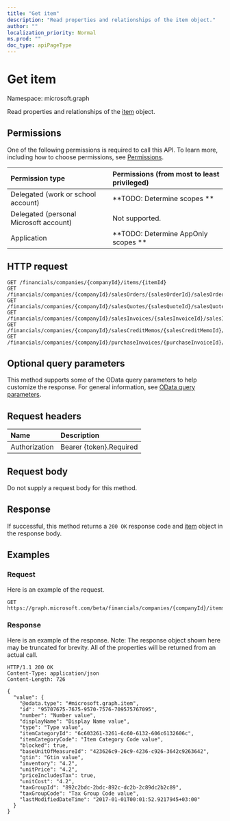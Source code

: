 ```yaml
---
title: "Get item"
description: "Read properties and relationships of the item object."
author: ""
localization_priority: Normal
ms.prod: ""
doc_type: apiPageType
---
```


# Get item

Namespace: microsoft.graph

Read properties and relationships of the [item](../resources/item.md) object.

## Permissions
One of the following permissions is required to call this API. To learn more, including how to choose permissions, see [Permissions](/concepts/permissions-reference.md).

|Permission type|Permissions (from most to least privileged)|
|:---|:---|
|Delegated (work or school account)|**TODO: Determine scopes **|
|Delegated (personal Microsoft account)|Not supported.|
|Application|**TODO: Determine AppOnly scopes **|

## HTTP request
<!-- {
  "blockType": "ignored"
}
-->
``` http
GET /financials/companies/{companyId}/items/{itemId}
GET /financials/companies/{companyId}/salesOrders/{salesOrderId}/salesOrderLines/{salesOrderLineId}/item
GET /financials/companies/{companyId}/salesQuotes/{salesQuoteId}/salesQuoteLines/{salesQuoteLineId}/item
GET /financials/companies/{companyId}/salesInvoices/{salesInvoiceId}/salesInvoiceLines/{salesInvoiceLineId}/item
GET /financials/companies/{companyId}/salesCreditMemos/{salesCreditMemoId}/salesCreditMemoLines/{salesCreditMemoLineId}/item
GET /financials/companies/{companyId}/purchaseInvoices/{purchaseInvoiceId}/purchaseInvoiceLines/{purchaseInvoiceLineId}/item
```

## Optional query parameters
This method supports some of the OData query parameters to help customize the response. For general information, see [OData query parameters](/graph/query-parameters).

## Request headers
|Name|Description|
|:---|:---|
|Authorization|Bearer {token}.Required|

## Request body
Do not supply a request body for this method.

## Response
If successful, this method returns a `200 OK` response code and [item](../resources/item.md) object in the response body.

## Examples

### Request
Here is an example of the request.
<!-- {
  "blockType": "request",
  "name": "get_item"
}
-->
``` http
GET https://graph.microsoft.com/beta/financials/companies/{companyId}/items/{itemId}
```

### Response
Here is an example of the response. Note: The response object shown here may be truncated for brevity. All of the properties will be returned from an actual call.
<!-- {
  "blockType": "response",
  "truncated": true,
  "@odata.type": "microsoft.graph.item"
}
-->
``` http
HTTP/1.1 200 OK
Content-Type: application/json
Content-Length: 726

{
  "value": {
    "@odata.type": "#microsoft.graph.item",
    "id": "95707675-7675-9570-7576-709575767095",
    "number": "Number value",
    "displayName": "Display Name value",
    "type": "Type value",
    "itemCategoryId": "6c603261-3261-6c60-6132-606c6132606c",
    "itemCategoryCode": "Item Category Code value",
    "blocked": true,
    "baseUnitOfMeasureId": "423626c9-26c9-4236-c926-3642c9263642",
    "gtin": "Gtin value",
    "inventory": "4.2",
    "unitPrice": "4.2",
    "priceIncludesTax": true,
    "unitCost": "4.2",
    "taxGroupId": "892c2bdc-2bdc-892c-dc2b-2c89dc2b2c89",
    "taxGroupCode": "Tax Group Code value",
    "lastModifiedDateTime": "2017-01-01T00:01:52.9217945+03:00"
  }
}
```

